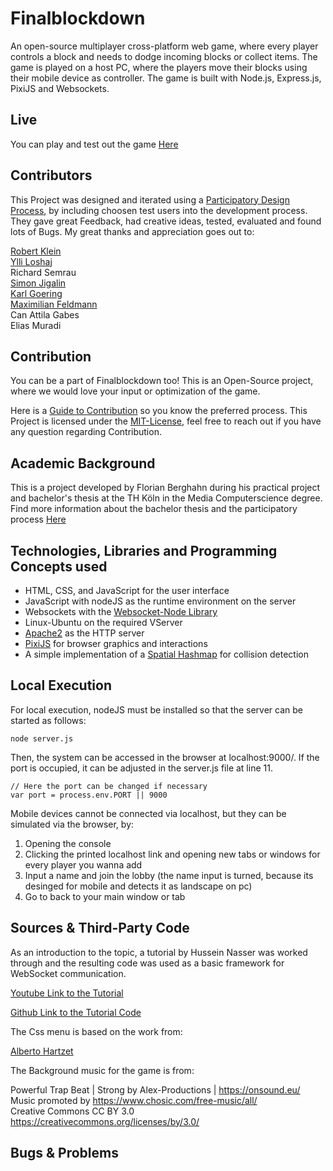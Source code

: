 #  Finalblockdown
An open-source multiplayer cross-platform web game, where every player controls a block and needs to dodge incoming blocks or collect items. The game is played on a host PC, where the players move their blocks using their mobile device as controller. The game is built with Node.js, Express.js, PixiJS and Websockets.

## Live

You can play and test out the game [Here](https://final-blockdown.de/)

## Contributors
This Project was designed and iterated using a [Participatory Design Process](https://www.interaction-design.org/literature/topics/participatory-design), by including choosen test users into the development process.  
They gave great Feedback, had creative ideas, tested, evaluated and found lots of Bugs. My great thanks and appreciation goes out to:

[Robert Klein](https://github.com/robertKlein02)  
[Ylli Loshaj](https://github.com/yloshaj)  
Richard Semrau  
[Simon Jigalin](https://github.com/copilot-ss-test)  
[Karl Goering](https://github.com/KarlCJ-test)  
[Maximilian Feldmann](https://github.com/MaximilianFeldmann-test)  
Can Attila Gabes  
Elias Muradi  


## Contribution
You can be a part of Finalblockdown too! This is an Open-Source project, where we would love your input or optimization of the game.

Here is a [Guide to Contribution](https://github.com/fberghahn/Final-Blockdown/blob/main/CONTRIBUTING.md) so you know the preferred process. 
This Project is licensed under the [MIT-License](https://github.com/fberghahn/Final-Blockdown/blob/main/LICENSE.txt), feel free to reach out if you have any question regarding Contribution.

## Academic Background

This is a project developed by Florian Berghahn during his practical project and bachelor's thesis at the TH Köln in the Media Computerscience degree. Find more information about the bachelor thesis and the participatory process [Here](https://final-blockdown.de/pages/projectInfo.html)



## Technologies, Libraries and Programming Concepts used
- HTML, CSS, and JavaScript for the user interface
- JavaScript with nodeJS as the runtime environment on the server
- Websockets with the [Websocket-Node Library](https://github.com/theturtle32/WebSocket-Node)
- Linux-Ubuntu on the required VServer
- [Apache2](https://httpd.apache.org/) as the HTTP server
- [PixiJS](https://pixijs.com/) for browser graphics and interactions
- A simple implementation of a [Spatial Hashmap](https://www.gamedev.net/tutorials/programming/general-and-gameplay-programming/spatial-hashing-r2697/) for collision detection 

## Local Execution

For local execution, nodeJS must be installed so that the server can be started as follows:
```
node server.js
```

Then, the system can be accessed in the browser at localhost:9000/. If the port is occupied, it can be adjusted in the server.js file at line 11.
```
// Here the port can be changed if necessary
var port = process.env.PORT || 9000
```
Mobile devices cannot be connected via localhost, but they can be simulated via the browser, by:

1. Opening the console
2. Clicking the printed localhost link and opening new tabs or windows for every player you wanna add
3. Input a name and join the lobby (the name input is turned, because its desinged for mobile and detects it as landscape on pc) 
4. Go to back to your main window or tab


## Sources & Third-Party Code
As an introduction to the topic, a tutorial by Hussein Nasser was worked through and the resulting code was used as a basic framework for WebSocket communication.

[Youtube Link to the Tutorial](https://www.youtube.com/watch?v=cXxEiWudIUY)

[Github Link to the Tutorial Code](https://github.com/hnasr/javascript_playground/tree/master/websocket-cell-game)

The Css menu is based on the work from: 

[Alberto Hartzet](https://gist.github.com/richardmax/2301a77633e17cb16fdcf587551c4e2f)

The Background music for the game is from:

Powerful Trap Beat | Strong by Alex-Productions | https://onsound.eu/  
Music promoted by https://www.chosic.com/free-music/all/  
Creative Commons CC BY 3.0  
https://creativecommons.org/licenses/by/3.0/

## Bugs & Problems
